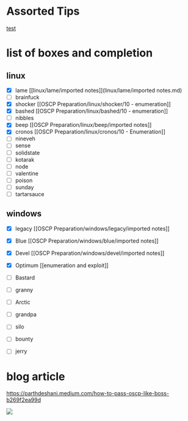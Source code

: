
# Assorted Tips
[test](assorted_notes_and_tips.md)

# list of boxes and completion

## linux
- [x] lame [[linux/lame/imported notes]](linux/lame/imported notes.md)
- [ ] brainfuck
- [x] shocker [[OSCP Preparation/linux/shocker/10 - enumeration]]
- [x] bashed [[OSCP Preparation/linux/bashed/10 - enumeration]]
- [ ] nibbles
- [x] beep [[OSCP Preparation/linux/beep/imported notes]]
- [x] cronos [[OSCP Preparation/linux/cronos/10 - Enumeration]]
- [ ] nineveh
- [ ] sense
- [ ] solidstate
- [ ] kotarak
- [ ] node
- [ ] valentine
- [ ] poison
- [ ] sunday
- [ ] tartarsauce

## windows
- [x] legacy [[OSCP Preparation/windows/legacy/imported notes]]
- [x] Blue [[OSCP Preparation/windows/blue/imported notes]]
- [x] Devel [[OSCP Preparation/windows/devel/imported notes]]
- [x] Optimum [[enumeration and exploit]]
- [ ] Bastard
- [ ] granny
- [ ] Arctic
- [ ] grandpa
- [ ] silo
- [ ] bounty
- [ ] jerry


# blog article
https://parthdeshani.medium.com/how-to-pass-oscp-like-boss-b269f2ea99d

![](https://miro.medium.com/max/624/1*9sYQDk8zc5HBZyhQJ9D8dA.jpeg)
